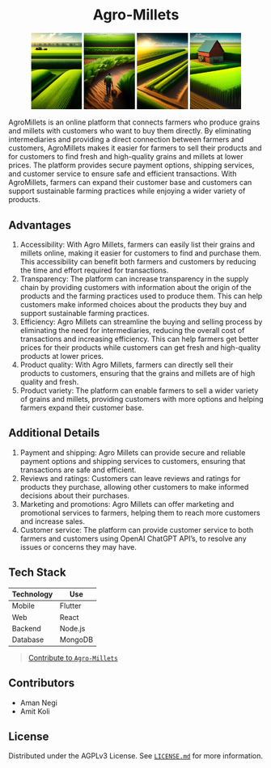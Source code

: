 <h1 align="center"> Agro-Millets </h1>
<p align="middle">
  <img src="/images/farm.jpg" width="20%" />
  <img src="/images/farmer.jpg" width="20%" /> 
  <img src="/images/field.jpg" width="20%" />
  <img src="/images/farmhouse.jpg" width="20%" />
</p>

AgroMillets is an online platform that connects farmers who produce grains and millets with customers who want to buy them directly. By eliminating intermediaries and providing a direct connection between farmers and customers, AgroMillets makes it easier for farmers to sell their products and for customers to find fresh and high-quality grains and millets at lower prices. The platform provides secure payment options, shipping services, and customer service to ensure safe and efficient transactions. With AgroMillets, farmers can expand their customer base and customers can support sustainable farming practices while enjoying a wider variety of products.

## Advantages

1. Accessibility: With Agro Millets, farmers can easily list their grains and millets online, making it easier for customers to find and purchase them. This accessibility can benefit both farmers and customers by reducing the time and effort required for transactions.
2. Transparency: The platform can increase transparency in the supply chain by providing customers with information about the origin of the products and the farming practices used to produce them. This can help customers make informed choices about the products they buy and support sustainable farming practices.
3. Efficiency: Agro Millets can streamline the buying and selling process by eliminating the need for intermediaries, reducing the overall cost of transactions and increasing efficiency. This can help farmers get better prices for their products while customers can get fresh and high-quality products at lower prices.
4. Product quality: With Agro Millets, farmers can directly sell their products to customers, ensuring that the grains and millets are of high quality and fresh.
5. Product variety: The platform can enable farmers to sell a wider variety of grains and millets, providing customers with more options and helping farmers expand their customer base.

## Additional Details

1. Payment and shipping: Agro Millets can provide secure and reliable payment options and shipping services to customers, ensuring that transactions are safe and efficient.
2. Reviews and ratings: Customers can leave reviews and ratings for products they purchase, allowing other customers to make informed decisions about their purchases.
3. Marketing and promotions: Agro Millets can offer marketing and promotional services to farmers, helping them to reach more customers and increase sales.
4. Customer service: The platform can provide customer service to both farmers and customers using OpenAI ChatGPT API’s, to resolve any issues or concerns they may have.

## Tech Stack

| Technology | Use |
| --- | --- |
| Mobile | Flutter |
| Web | React |
| Backend | Node.js |
| Database | MongoDB |

> [Contribute to `Agro-Millets`](./doc/CONTRIBUTING.md)

## Contributors
- Aman Negi
- Amit Koli

## License
Distributed under the AGPLv3 License. See [`LICENSE.md`](./LICENSE) for more information.